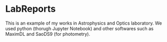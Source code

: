 # LabReports
This is an example of my works in Astrophysics and Optics laboratory.
We used python (thorugh Jupyter Notebook) and other softwares such as MaximDL and SaoDS9 (for photometry).
